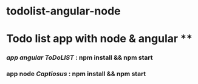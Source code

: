 # todolist-angular-node
# Todo list app with node & angular **

### *_app angular ToDoLIST_* :  npm install && npm start

### app node *Captiosus*  :  npm install && npm start
